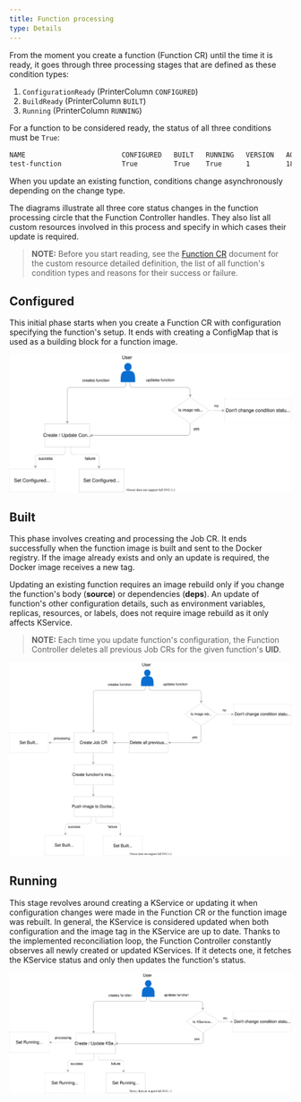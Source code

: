 ```yaml
---
title: Function processing
type: Details
---
```


From the moment you create a function (Function CR) until the time it is ready, it goes through three processing stages that are defined as these condition types:

1. `ConfigurationReady` (PrinterColumn `CONFIGURED`)
2. `BuildReady` (PrinterColumn `BUILT`)
3. `Running` (PrinterColumn `RUNNING`)

For a function to be considered ready, the status of all three conditions must be `True`:  

```bash
NAME                        CONFIGURED   BUILT   RUNNING   VERSION   AGE
test-function               True         True    True      1         18m
```

When you update an existing function, conditions change asynchronously depending on the change type.  

The diagrams illustrate all three core status changes in the function processing circle that the Function Controller handles. They also list all custom resources involved in this process and specify in which cases their update is required.

>**NOTE:** Before you start reading, see the [Function CR](#custom-resource-function) document for the custom resource detailed definition, the list of all function's condition types and reasons for their success or failure.

## Configured

This initial phase starts when you create a Function CR with configuration specifying the function's setup. It ends with creating a ConfigMap that is used as a building block for a function image.

![Function configured](./assets/configured.svg)

## Built

This phase involves creating and processing the Job CR. It ends successfully when the function image is built and sent to the Docker registry. If the image already exists and only an update is required, the Docker image receives a new tag.

Updating an existing function requires an image rebuild only if you change the function's body (**source**) or dependencies (**deps**). An update of function's other configuration details, such as environment variables, replicas, resources, or labels, does not require image rebuild as it only affects KService.

> **NOTE:** Each time you update function's configuration, the Function Controller deletes all previous Job CRs for the given function's **UID**.

![Function built](./assets/built.svg)

## Running

This stage revolves around creating a KService or updating it when configuration changes were made in the Function CR or the function image was rebuilt. In general, the KService is considered updated when both configuration and the image tag in the KService are up to date. Thanks to the implemented reconciliation loop, the Function Controller constantly observes all newly created or updated KServices. If it detects one, it fetches the KService status and only then updates the function's status.

![Function running](./assets/running.svg)

